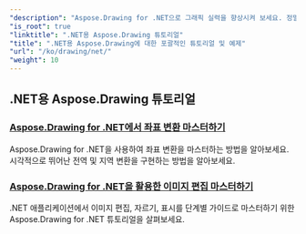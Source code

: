 ```yaml
---
"description": "Aspose.Drawing for .NET으로 그래픽 실력을 향상시켜 보세요. 정밀한 좌표 변환부터 역동적인 텍스트와 글꼴까지, 저희 튜토리얼을 통해 그래픽의 잠재력을 최대한 발휘해 보세요."
"is_root": true
"linktitle": ".NET용 Aspose.Drawing 튜토리얼"
"title": ".NET용 Aspose.Drawing에 대한 포괄적인 튜토리얼 및 예제"
"url": "/ko/drawing/net/"
"weight": 10
---
```


## .NET용 Aspose.Drawing 튜토리얼
### [Aspose.Drawing for .NET에서 좌표 변환 마스터하기](./transformations/)
Aspose.Drawing for .NET을 사용하여 좌표 변환을 마스터하는 방법을 알아보세요. 시각적으로 뛰어난 전역 및 지역 변환을 구현하는 방법을 알아보세요.
### [Aspose.Drawing for .NET을 활용한 이미지 편집 마스터하기](./master-image-editing/)
.NET 애플리케이션에서 이미지 편집, 자르기, 표시를 단계별 가이드로 마스터하기 위한 Aspose.Drawing for .NET 튜토리얼을 살펴보세요.